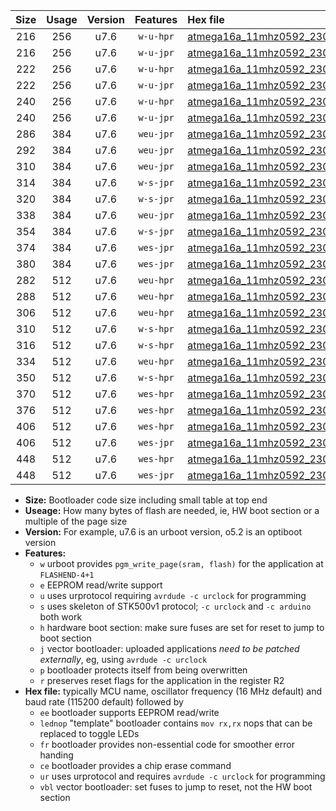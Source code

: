 |Size|Usage|Version|Features|Hex file|
|:-:|:-:|:-:|:-:|:--|
|216|256|u7.6|`w-u-hpr`|[atmega16a_11mhz0592_230400bps_ur.hex](https://raw.githubusercontent.com/stefanrueger/urboot/main//atmega16a_11mhz0592_230400bps_ur.hex)|
|216|256|u7.6|`w-u-jpr`|[atmega16a_11mhz0592_230400bps_ur_vbl.hex](https://raw.githubusercontent.com/stefanrueger/urboot/main//atmega16a_11mhz0592_230400bps_ur_vbl.hex)|
|222|256|u7.6|`w-u-hpr`|[atmega16a_11mhz0592_230400bps_lednop_ur.hex](https://raw.githubusercontent.com/stefanrueger/urboot/main//atmega16a_11mhz0592_230400bps_lednop_ur.hex)|
|222|256|u7.6|`w-u-jpr`|[atmega16a_11mhz0592_230400bps_lednop_ur_vbl.hex](https://raw.githubusercontent.com/stefanrueger/urboot/main//atmega16a_11mhz0592_230400bps_lednop_ur_vbl.hex)|
|240|256|u7.6|`w-u-hpr`|[atmega16a_11mhz0592_230400bps_lednop_fr_ur.hex](https://raw.githubusercontent.com/stefanrueger/urboot/main//atmega16a_11mhz0592_230400bps_lednop_fr_ur.hex)|
|240|256|u7.6|`w-u-jpr`|[atmega16a_11mhz0592_230400bps_lednop_fr_ur_vbl.hex](https://raw.githubusercontent.com/stefanrueger/urboot/main//atmega16a_11mhz0592_230400bps_lednop_fr_ur_vbl.hex)|
|286|384|u7.6|`weu-jpr`|[atmega16a_11mhz0592_230400bps_ee_ur_vbl.hex](https://raw.githubusercontent.com/stefanrueger/urboot/main//atmega16a_11mhz0592_230400bps_ee_ur_vbl.hex)|
|292|384|u7.6|`weu-jpr`|[atmega16a_11mhz0592_230400bps_ee_lednop_ur_vbl.hex](https://raw.githubusercontent.com/stefanrueger/urboot/main//atmega16a_11mhz0592_230400bps_ee_lednop_ur_vbl.hex)|
|310|384|u7.6|`weu-jpr`|[atmega16a_11mhz0592_230400bps_ee_lednop_fr_ur_vbl.hex](https://raw.githubusercontent.com/stefanrueger/urboot/main//atmega16a_11mhz0592_230400bps_ee_lednop_fr_ur_vbl.hex)|
|314|384|u7.6|`w-s-jpr`|[atmega16a_11mhz0592_230400bps_vbl.hex](https://raw.githubusercontent.com/stefanrueger/urboot/main//atmega16a_11mhz0592_230400bps_vbl.hex)|
|320|384|u7.6|`w-s-jpr`|[atmega16a_11mhz0592_230400bps_lednop_vbl.hex](https://raw.githubusercontent.com/stefanrueger/urboot/main//atmega16a_11mhz0592_230400bps_lednop_vbl.hex)|
|338|384|u7.6|`weu-jpr`|[atmega16a_11mhz0592_230400bps_ee_lednop_fr_ce_ur_vbl.hex](https://raw.githubusercontent.com/stefanrueger/urboot/main//atmega16a_11mhz0592_230400bps_ee_lednop_fr_ce_ur_vbl.hex)|
|354|384|u7.6|`w-s-jpr`|[atmega16a_11mhz0592_230400bps_lednop_fr_vbl.hex](https://raw.githubusercontent.com/stefanrueger/urboot/main//atmega16a_11mhz0592_230400bps_lednop_fr_vbl.hex)|
|374|384|u7.6|`wes-jpr`|[atmega16a_11mhz0592_230400bps_ee_vbl.hex](https://raw.githubusercontent.com/stefanrueger/urboot/main//atmega16a_11mhz0592_230400bps_ee_vbl.hex)|
|380|384|u7.6|`wes-jpr`|[atmega16a_11mhz0592_230400bps_ee_lednop_vbl.hex](https://raw.githubusercontent.com/stefanrueger/urboot/main//atmega16a_11mhz0592_230400bps_ee_lednop_vbl.hex)|
|282|512|u7.6|`weu-hpr`|[atmega16a_11mhz0592_230400bps_ee_ur.hex](https://raw.githubusercontent.com/stefanrueger/urboot/main//atmega16a_11mhz0592_230400bps_ee_ur.hex)|
|288|512|u7.6|`weu-hpr`|[atmega16a_11mhz0592_230400bps_ee_lednop_ur.hex](https://raw.githubusercontent.com/stefanrueger/urboot/main//atmega16a_11mhz0592_230400bps_ee_lednop_ur.hex)|
|306|512|u7.6|`weu-hpr`|[atmega16a_11mhz0592_230400bps_ee_lednop_fr_ur.hex](https://raw.githubusercontent.com/stefanrueger/urboot/main//atmega16a_11mhz0592_230400bps_ee_lednop_fr_ur.hex)|
|310|512|u7.6|`w-s-hpr`|[atmega16a_11mhz0592_230400bps.hex](https://raw.githubusercontent.com/stefanrueger/urboot/main//atmega16a_11mhz0592_230400bps.hex)|
|316|512|u7.6|`w-s-hpr`|[atmega16a_11mhz0592_230400bps_lednop.hex](https://raw.githubusercontent.com/stefanrueger/urboot/main//atmega16a_11mhz0592_230400bps_lednop.hex)|
|334|512|u7.6|`weu-hpr`|[atmega16a_11mhz0592_230400bps_ee_lednop_fr_ce_ur.hex](https://raw.githubusercontent.com/stefanrueger/urboot/main//atmega16a_11mhz0592_230400bps_ee_lednop_fr_ce_ur.hex)|
|350|512|u7.6|`w-s-hpr`|[atmega16a_11mhz0592_230400bps_lednop_fr.hex](https://raw.githubusercontent.com/stefanrueger/urboot/main//atmega16a_11mhz0592_230400bps_lednop_fr.hex)|
|370|512|u7.6|`wes-hpr`|[atmega16a_11mhz0592_230400bps_ee.hex](https://raw.githubusercontent.com/stefanrueger/urboot/main//atmega16a_11mhz0592_230400bps_ee.hex)|
|376|512|u7.6|`wes-hpr`|[atmega16a_11mhz0592_230400bps_ee_lednop.hex](https://raw.githubusercontent.com/stefanrueger/urboot/main//atmega16a_11mhz0592_230400bps_ee_lednop.hex)|
|406|512|u7.6|`wes-hpr`|[atmega16a_11mhz0592_230400bps_ee_lednop_fr.hex](https://raw.githubusercontent.com/stefanrueger/urboot/main//atmega16a_11mhz0592_230400bps_ee_lednop_fr.hex)|
|406|512|u7.6|`wes-jpr`|[atmega16a_11mhz0592_230400bps_ee_lednop_fr_vbl.hex](https://raw.githubusercontent.com/stefanrueger/urboot/main//atmega16a_11mhz0592_230400bps_ee_lednop_fr_vbl.hex)|
|448|512|u7.6|`wes-hpr`|[atmega16a_11mhz0592_230400bps_ee_lednop_fr_ce.hex](https://raw.githubusercontent.com/stefanrueger/urboot/main//atmega16a_11mhz0592_230400bps_ee_lednop_fr_ce.hex)|
|448|512|u7.6|`wes-jpr`|[atmega16a_11mhz0592_230400bps_ee_lednop_fr_ce_vbl.hex](https://raw.githubusercontent.com/stefanrueger/urboot/main//atmega16a_11mhz0592_230400bps_ee_lednop_fr_ce_vbl.hex)|

- **Size:** Bootloader code size including small table at top end
- **Useage:** How many bytes of flash are needed, ie, HW boot section or a multiple of the page size
- **Version:** For example, u7.6 is an urboot version, o5.2 is an optiboot version
- **Features:**
  + `w` urboot provides `pgm_write_page(sram, flash)` for the application at `FLASHEND-4+1`
  + `e` EEPROM read/write support
  + `u` uses urprotocol requiring `avrdude -c urclock` for programming
  + `s` uses skeleton of STK500v1 protocol; `-c urclock` and `-c arduino` both work
  + `h` hardware boot section: make sure fuses are set for reset to jump to boot section
  + `j` vector bootloader: uploaded applications *need to be patched externally*, eg, using `avrdude -c urclock`
  + `p` bootloader protects itself from being overwritten
  + `r` preserves reset flags for the application in the register R2
- **Hex file:** typically MCU name, oscillator frequency (16 MHz default) and baud rate (115200 default) followed by
  + `ee` bootloader supports EEPROM read/write
  + `lednop` "template" bootloader contains `mov rx,rx` nops that can be replaced to toggle LEDs
  + `fr` bootloader provides non-essential code for smoother error handing
  + `ce` bootloader provides a chip erase command
  + `ur` uses urprotocol and requires `avrdude -c urclock` for programming
  + `vbl` vector bootloader: set fuses to jump to reset, not the HW boot section

